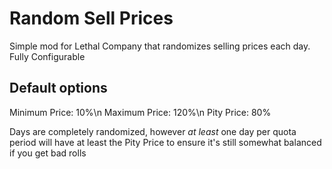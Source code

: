 # Random Sell Prices
Simple mod for Lethal Company that randomizes selling prices each day. Fully Configurable

## Default options
Minimum Price: 10%\n
Maximum Price: 120%\n
Pity Price: 80%

Days are completely randomized, however _at least_ one day per quota period will have at least the Pity Price to ensure it's still somewhat balanced if you get bad rolls